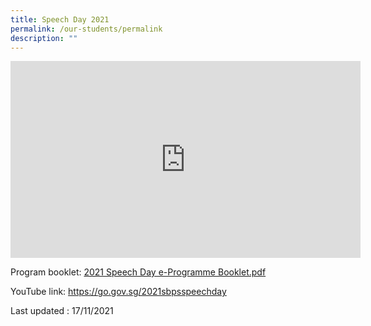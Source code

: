 ```yaml
---
title: Speech Day 2021
permalink: /our-students/permalink
description: ""
---
```

<iframe width="560" height="315" src="https://www.youtube.com/embed/epMjloYKyJ8" title="YouTube video player" frameborder="0" allow="accelerometer; autoplay; clipboard-write; encrypted-media; gyroscope; picture-in-picture" allowfullscreen></iframe>

Program booklet:
[2021 Speech Day e-Programme Booklet.pdf](https://sembawangpri.moe.edu.sg/qql/slot/u508/Our%20Student/2021%20Speech%20Day%20e-Programme%20Booklet.pdf)

YouTube link: https://go.gov.sg/2021sbpsspeechday

Last updated : 17/11/2021